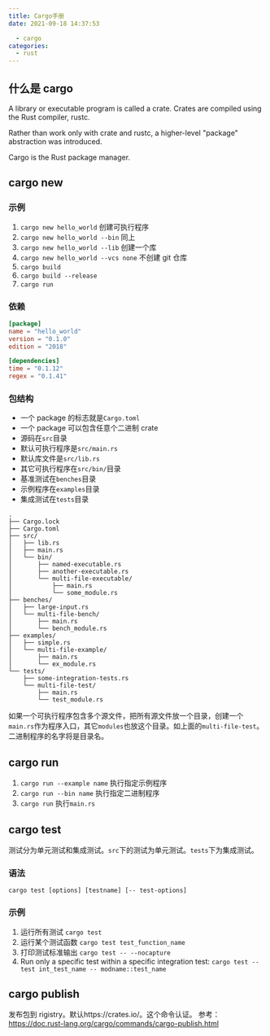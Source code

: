 ```yaml
---
title: Cargo手册
date: 2021-09-18 14:37:53

  - cargo
categories:
  - rust
---
```


## 什么是 cargo

A library or executable program is called a crate. Crates are compiled using the Rust compiler, rustc.

Rather than work only with crate and rustc, a higher-level "package" abstraction was introduced.

Cargo is the Rust package manager.

## cargo new

### 示例

1. `cargo new hello_world` 创建可执行程序
2. `cargo new hello_world --bin` 同上
3. `cargo new hello_world --lib` 创建一个库
4. `cargo new hello_world --vcs none` 不创建 git 仓库
5. `cargo build`
6. `cargo build --release`
7. `cargo run`

### 依赖

```toml
[package]
name = "hello_world"
version = "0.1.0"
edition = "2018"

[dependencies]
time = "0.1.12"
regex = "0.1.41"
```

### 包结构

- 一个 package 的标志就是`Cargo.toml`
- 一个 package 可以包含任意个二进制 crate
- 源码在`src`目录
- 默认可执行程序是`src/main.rs`
- 默认库文件是`src/lib.rs`
- 其它可执行程序在`src/bin/`目录
- 基准测试在`benches`目录
- 示例程序在`examples`目录
- 集成测试在`tests`目录

```
.
├── Cargo.lock
├── Cargo.toml
├── src/
│   ├── lib.rs
│   ├── main.rs
│   └── bin/
│       ├── named-executable.rs
│       ├── another-executable.rs
│       └── multi-file-executable/
│           ├── main.rs
│           └── some_module.rs
├── benches/
│   ├── large-input.rs
│   └── multi-file-bench/
│       ├── main.rs
│       └── bench_module.rs
├── examples/
│   ├── simple.rs
│   └── multi-file-example/
│       ├── main.rs
│       └── ex_module.rs
└── tests/
    ├── some-integration-tests.rs
    └── multi-file-test/
        ├── main.rs
        └── test_module.rs
```

如果一个可执行程序包含多个源文件，把所有源文件放一个目录，创建一个`main.rs`作为程序入口，其它`modules`也放这个目录。如上面的`multi-file-test`。二进制程序的名字将是目录名。

## cargo run

1. `cargo run --example name` 执行指定示例程序
2. `cargo run --bin name` 执行指定二进制程序
3. `cargo run` 执行`main.rs`

## cargo test

测试分为单元测试和集成测试。`src`下的测试为单元测试。`tests`下为集成测试。

### 语法

```
cargo test [options] [testname] [-- test-options]
```

### 示例

1. 运行所有测试 `cargo test`
2. 运行某个测试函数 `cargo test test_function_name`
3. 打印测试标准输出 `cargo test -- --nocapture`
4. Run only a specific test within a specific integration test: `cargo test --test int_test_name -- modname::test_name`

## cargo publish

发布包到 rigistry。默认https://crates.io/。这个命令认证。
参考： https://doc.rust-lang.org/cargo/commands/cargo-publish.html
